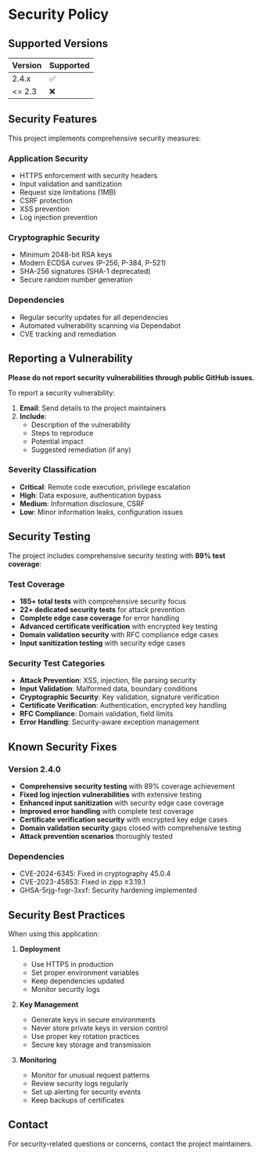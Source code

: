 # Security Policy

## Supported Versions

| Version | Supported          |
| ------- | ------------------ |
| 2.4.x   | :white_check_mark: |
| <= 2.3  | :x:                |

## Security Features

This project implements comprehensive security measures:

### Application Security
- HTTPS enforcement with security headers
- Input validation and sanitization
- Request size limitations (1MB)
- CSRF protection
- XSS prevention
- Log injection prevention

### Cryptographic Security
- Minimum 2048-bit RSA keys
- Modern ECDSA curves (P-256, P-384, P-521)
- SHA-256 signatures (SHA-1 deprecated)
- Secure random number generation

### Dependencies
- Regular security updates for all dependencies
- Automated vulnerability scanning via Dependabot
- CVE tracking and remediation

## Reporting a Vulnerability

**Please do not report security vulnerabilities through public GitHub issues.**

To report a security vulnerability:

1. **Email**: Send details to the project maintainers
2. **Include**: 
   - Description of the vulnerability
   - Steps to reproduce
   - Potential impact
   - Suggested remediation (if any)


### Severity Classification

- **Critical**: Remote code execution, privilege escalation
- **High**: Data exposure, authentication bypass
- **Medium**: Information disclosure, CSRF
- **Low**: Minor information leaks, configuration issues

## Security Testing

The project includes comprehensive security testing with **89% test coverage**:

### Test Coverage
- **185+ total tests** with comprehensive security focus
- **22+ dedicated security tests** for attack prevention
- **Complete edge case coverage** for error handling
- **Advanced certificate verification** with encrypted key testing
- **Domain validation security** with RFC compliance edge cases
- **Input sanitization testing** with security edge cases

### Security Test Categories
- **Attack Prevention**: XSS, injection, file parsing security
- **Input Validation**: Malformed data, boundary conditions
- **Cryptographic Security**: Key validation, signature verification
- **Certificate Verification**: Authentication, encrypted key handling
- **RFC Compliance**: Domain validation, field limits
- **Error Handling**: Security-aware exception management

## Known Security Fixes

### Version 2.4.0
- **Comprehensive security testing** with 89% coverage achievement
- **Fixed log injection vulnerabilities** with extensive testing
- **Enhanced input sanitization** with security edge case coverage
- **Improved error handling** with complete test coverage
- **Certificate verification security** with encrypted key edge cases
- **Domain validation security** gaps closed with comprehensive testing
- **Attack prevention scenarios** thoroughly tested

### Dependencies
- CVE-2024-6345: Fixed in cryptography 45.0.4
- CVE-2023-45853: Fixed in zipp ≥3.19.1
- GHSA-5rjg-fvgr-3xxf: Security hardening implemented

## Security Best Practices

When using this application:

1. **Deployment**
   - Use HTTPS in production
   - Set proper environment variables
   - Keep dependencies updated
   - Monitor security logs

2. **Key Management**
   - Generate keys in secure environments
   - Never store private keys in version control
   - Use proper key rotation practices
   - Secure key storage and transmission

3. **Monitoring**
   - Monitor for unusual request patterns
   - Review security logs regularly
   - Set up alerting for security events
   - Keep backups of certificates

## Contact

For security-related questions or concerns, contact the project maintainers.
